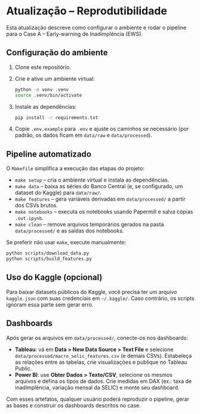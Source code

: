 # Atualização – Reprodutibilidade

Esta atualização descreve como configurar o ambiente e rodar o pipeline para o Case A – Early‑warning de Inadimplência (EWS).

## Configuração do ambiente

1. Clone este repositório.
2. Crie e ative um ambiente virtual:

   ```bash
   python -m venv .venv
   source .venv/bin/activate
   ```

3. Instale as dependências:

   ```bash
   pip install -r requirements.txt
   ```

4. Copie `.env.example` para `.env` e ajuste os caminhos se necessário (por padrão, os dados ficam em `data/raw` e `data/processed`).

## Pipeline automatizado

O `Makefile` simplifica a execução das etapas do projeto:

- `make setup` – cria o ambiente virtual e instala as dependências.
- `make data` – baixa as séries do Banco Central (e, se configurado, um dataset do Kaggle) para `data/raw/`.
- `make features` – gera variáveis derivadas em `data/processed/` a partir dos CSVs brutos.
- `make notebooks` – executa os notebooks usando Papermill e salva cópias `.out.ipynb`.
- `make clean` – remove arquivos temporários gerados na pasta `data/processed/` e as saídas dos notebooks.

Se preferir não usar `make`, execute manualmente:

```bash
python scripts/download_data.py
python scripts/build_features.py
```

## Uso do Kaggle (opcional)

Para baixar datasets públicos do Kaggle, você precisa ter um arquivo `kaggle.json` com suas credenciais em `~/.kaggle/`. Caso contrário, os scripts ignoram essa parte sem gerar erro.

## Dashboards

Após gerar os arquivos em `data/processed/`, conecte-os nos dashboards:

- **Tableau**: vá em **Data > New Data Source > Text File** e selecione `data/processed/macro_selic_features.csv` (e demais CSVs). Estabeleça as relações entre as tabelas, crie visualizações e publique no Tableau Public.
- **Power BI**: use **Obter Dados > Texto/CSV**, selecione os mesmos arquivos e defina os tipos de dados. Crie medidas em DAX (ex.: taxa de inadimplência, variação mensal da SELIC) e monte seu dashboard. 

Com esses artefatos, qualquer usuário poderá reproduzir o pipeline, gerar as bases e construir os dashboards descritos no case.